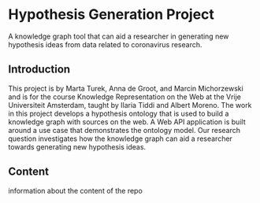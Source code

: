 Hypothesis Generation Project
=============================
A knowledge graph tool that can aid a researcher in generating new hypothesis ideas from data related to coronavirus research.

## Introduction
This project is by Marta Turek, Anna de Groot, and Marcin Michorzewski and is for the course Knowledge Representation on the Web at the Vrije Universiteit Amsterdam, taught by Ilaria Tiddi and Albert Moreno. The work in this project develops a hypothesis ontology that is used to build a knowledge graph with sources on the web. A Web API application is built around a use case that demonstrates the ontology model. Our research question investigates how the knowledge graph can aid a researcher towards generating new hypothesis ideas. 

## Content
information about the content of the repo
